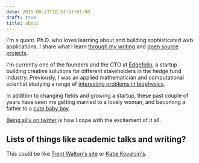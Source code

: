 ```yaml
---
date: 2015-08-23T10:51:51+01:00
draft: true
title: about
---
```


I'm a quant. Ph.D. who loves learning about and building sophisticated
web applications. I share what I learn [through my writing](/blog/)
and [open source projects](/projects/).

I'm currently one of the founders and the CTO at
[Edgefolio](https://edgefolio.com/), a startup building creative
solutions for different stakeholders in the hedge fund
industry. Previously, I was an applied mathematician and computational
scientist studying a range of [interesting problems in
biophysics](/research/).

In addition to changing fields and growing a startup, these past
couple of years have seen me getting married to a lovely woman, and
becoming a father to a [cute baby boy](http://narayanan.co/).

[Being silly on twitter](https://twitter.com/copingbear) is how I cope
with the excitement of it all.

## Lists of things like academic talks and writing?

This could be like [Trent Walton's site](http://trentwalton.com/info)
or [Katie Kovalcin's](http://kovalc.in/about.html).
